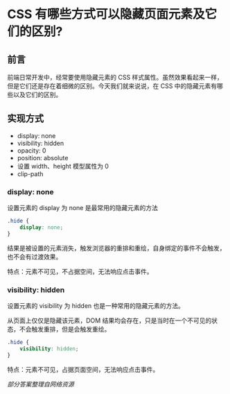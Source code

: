 # CSS 有哪些方式可以隐藏页面元素及它们的区别?

## 前言

前端日常开发中，经常要使用隐藏元素的 CSS 样式属性。虽然效果看起来一样，但是它们还是存在着细微的区别。今天我们就来说说，在 CSS 中的隐藏元素有哪些以及它们的区别。

## 实现方式

- display: none
- visibility: hidden
- opacity: 0
- position: absolute
- 设置 width、height 模型属性为 0
- clip-path
  
### display: none

设置元素的 display 为 none 是最常用的隐藏元素的方法
```css
.hide {
    display: none;
}
```

结果是被设置的元素消失，触发浏览器的重排和重绘，自身绑定的事件不会触发，也不会有过渡效果。

特点：元素不可见，不占据空间，无法响应点击事件。

### visibility: hidden

设置元素的 visibility 为 hidden 也是一种常用的隐藏元素的方法。

从页面上仅仅是隐藏该元素，DOM 结果均会存在，只是当时在一个不可见的状态，不会触发重排，但是会触发重绘。
```css
.hide {
    visibility: hidden;
}
```

特点：元素不可见，占据页面空间，无法响应点击事件。

*部分答案整理自网络资源*
